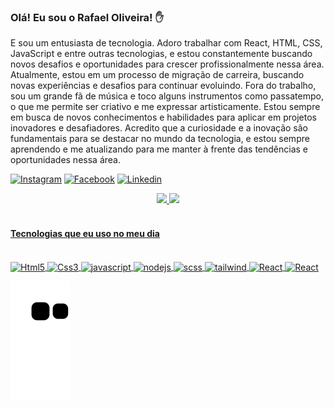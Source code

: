 ### Olá! Eu sou o Rafael Oliveira! ✋
E sou um entusiasta de tecnologia. Adoro trabalhar com React, HTML, CSS, JavaScript e entre outras tecnologias, e estou constantemente buscando novos desafios e oportunidades para crescer profissionalmente nessa área. Atualmente, estou em um processo de migração de carreira, buscando novas experiências e desafios para continuar evoluindo. Fora do trabalho, sou um grande fã de música e toco alguns instrumentos como passatempo, o que me permite ser criativo e me expressar artisticamente. Estou sempre em busca de novos conhecimentos e habilidades para aplicar em projetos inovadores e desafiadores. Acredito que a curiosidade e a inovação são fundamentais para se destacar no mundo da tecnologia, e estou sempre aprendendo e me atualizando para me manter à frente das tendências e oportunidades nessa área.

[![Instagram](https://img.shields.io/badge/Instagram-E4405F?style=for-the-badge&logo=instagram&logoColor=white)](https://www.instagram.com/rafaelret)
[![Facebook](https://img.shields.io/badge/Facebook-1877F2?style=for-the-badge&logo=facebook&logoColor=white)](https://www.facebook.com/)
[![Linkedin](https://img.shields.io/badge/LinkedIn-0077B5?style=for-the-badge&logo=linkedin&logoColor=white)](https://www.linkedin.com/in/rafaelods/)

<div align="center">
  <a href="https://github.com/rafael-ods">
  <img height="180em" src="https://github-readme-stats.vercel.app/api?username=rafael-ods&show_icons=true&theme=dracula&include_all_commits=true&count_private=true"/>
  <img height="180em" src="https://github-readme-stats.vercel.app/api/top-langs/?username=rafael-ods&layout=compact&langs_count=7&theme=dracula"/>
</div>
  <br>
  <div> 
    <h4>Tecnologias que eu uso no meu dia</h4> 
<div style="display: inline_block"><br>
    <img alt="Html5" src="https://img.shields.io/badge/HTML5-E34F26?style=for-the-badge&logo=html5&logoColor=white" align="center">
    <img alt="Css3" src="https://img.shields.io/badge/CSS3-1572B6?style=for-the-badge&logo=css3&logoColor=white" align="center">
    <img alt="javascript" src="https://img.shields.io/badge/JavaScript-F7DF1E?style=for-the-badge&logo=javascript&logoColor=black" align="center">
    <img alt="nodejs" src="https://img.shields.io/badge/Node.js-43853D?style=for-the-badge&logo=node.js&logoColor=white" align="center">
    <img alt="scss" src="https://img.shields.io/badge/Sass-CC6699?style=for-the-badge&logo=sass&logoColor=white" align="center">
    <img alt="tailwind" src="https://img.shields.io/badge/Tailwind_CSS-38B2AC?style=for-the-badge&logo=tailwind-css&logoColor=white" align="center">
    <img alt="React" src="https://img.shields.io/badge/React-20232A?style=for-the-badge&logo=react&logoColor=61DAFB" align="center">
    <img alt="React" src="https://img.shields.io/badge/TypeScript-007ACC?style=for-the-badge&logo=typescript&logoColor=white" align="center">
</div>
 
  ![Snake animation](https://github.com/rafael-ods/rafael-ods/blob/output/github-contribution-grid-snake.svg)
 
</div>
